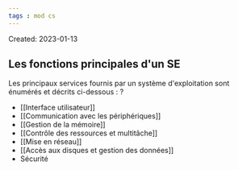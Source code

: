 ```yaml
---
tags : mod cs
---
```

Created: 2023-01-13

## Les fonctions principales d'un SE

Les principaux services fournis par un système d'exploitation sont énumérés et décrits ci-dessous :
?
- [[Interface utilisateur]]  
- [[Communication avec les périphériques]]  
- [[Gestion de la mémoire]]  
- [[Contrôle des ressources et multitâche]]  
- [[Mise en réseau]]  
- [[Accès aux disques et gestion des données]]  
- Sécurité

